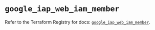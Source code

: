 # `google_iap_web_iam_member`

Refer to the Terraform Registry for docs: [`google_iap_web_iam_member`](https://registry.terraform.io/providers/hashicorp/google-beta/6.49.0/docs/resources/google_iap_web_iam_member).
